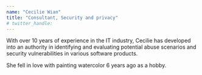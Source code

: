 ```yaml
---
name: "Cecilie Wian"
title: "Consultant, Security and privacy"
# twitter_handle: 
---
```

With over 10 years of experience in the IT industry, Cecilie has developed into an authority in identifying and evaluating potential abuse scenarios and security vulnerabilities in various software products. 

She fell in love with painting watercolor 6 years ago as a hobby. 
